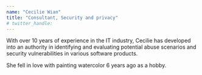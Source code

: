 ```yaml
---
name: "Cecilie Wian"
title: "Consultant, Security and privacy"
# twitter_handle: 
---
```

With over 10 years of experience in the IT industry, Cecilie has developed into an authority in identifying and evaluating potential abuse scenarios and security vulnerabilities in various software products. 

She fell in love with painting watercolor 6 years ago as a hobby. 
